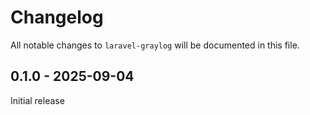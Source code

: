 # Changelog

All notable changes to `laravel-graylog` will be documented in this file.

## 0.1.0 - 2025-09-04

Initial release
